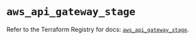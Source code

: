 # `aws_api_gateway_stage`

Refer to the Terraform Registry for docs: [`aws_api_gateway_stage`](https://registry.terraform.io/providers/hashicorp/aws/5.60.0/docs/resources/api_gateway_stage).
